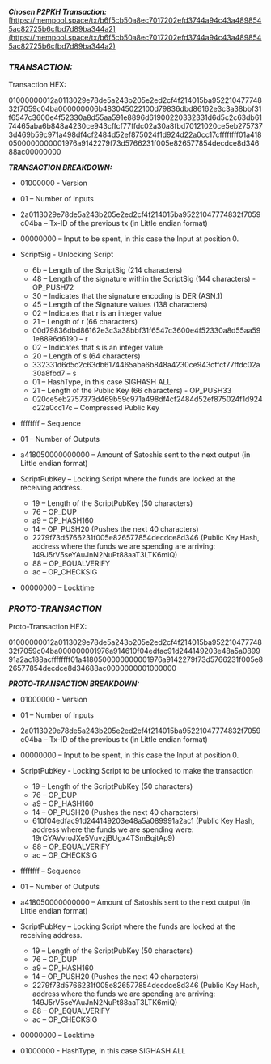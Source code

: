 **_Chosen P2PKH Transaction:_**
[https://mempool.space/tx/b6f5cb50a8ec7017202efd3744a94c43a4898545ac82725b6cfbd7d89ba344a2](https://mempool.space/tx/b6f5cb50a8ec7017202efd3744a94c43a4898545ac82725b6cfbd7d89ba344a2)

### **_TRANSACTION:_**

Transaction HEX:

01000000012a0113029e78de5a243b205e2ed2cf4f214015ba95221047774832f7059c04ba000000006b483045022100d79836dbd86162e3c3a38bbf31f6547c3600e4f52330a8d55aa591e8896d61900220332331d6d5c2c63db6174465aba6b848a4230ce943cffcf77ffdc02a30a8fbd70121020ce5eb2757373d469b59c971a498df4cf2484d52ef875024f1d924d22a0cc17cffffffff01a4180500000000001976a9142279f73d5766231f005e826577854decdce8d34688ac00000000

**_TRANSACTION BREAKDOWN:_**

- 01000000 - Version

- 01 – Number of Inputs

- 2a0113029e78de5a243b205e2ed2cf4f214015ba95221047774832f7059c04ba – Tx-ID of the previous tx (in Little endian format)

- 00000000 – Input to be spent, in this case the Input at position 0.

- ScriptSig - Unlocking Script
    - 6b – Length of the ScriptSig (214 characters)
    - 48 – Length of the signature within the ScriptSig (144 characters) - OP_PUSH72
    - 30 – Indicates that the signature encoding is DER (ASN.1)
    - 45 – Length of the Signature values (138 characters)
    - 02 – Indicates that r is an integer value
    - 21 – Length of r (66 characters)
    - 00d79836dbd86162e3c3a38bbf31f6547c3600e4f52330a8d55aa591e8896d6190 – r
    - 02 – Indicates that s is an integer value
    - 20 – Length of s (64 characters)
    - 332331d6d5c2c63db6174465aba6b848a4230ce943cffcf77ffdc02a30a8fbd7 – s
    - 01 – HashType, in this case SIGHASH ALL
    - 21 – Length of the Public Key (66 characters) - OP_PUSH33
    - 020ce5eb2757373d469b59c971a498df4cf2484d52ef875024f1d924d22a0cc17c – Compressed Public Key

- ffffffff – Sequence

- 01 – Number of Outputs

- a418050000000000 – Amount of Satoshis sent to the next output (in Little endian format)

- ScriptPubKey – Locking Script where the funds are locked at the receiving address.
    - 19 – Length of the ScriptPubKey (50 characters)
    - 76 – OP_DUP
    - a9 – OP_HASH160
    - 14 – OP_PUSH20 (Pushes the next 40 characters)
    - 2279f73d5766231f005e826577854decdce8d346 (Public Key Hash, address where the funds we are spending are arriving: 149J5rV5seYAuJnN2NuPt88aaT3LTK6miQ)
    - 88 – OP_EQUALVERIFY
    - ac – OP_CHECKSIG

- 00000000 – Locktime

### **_PROTO-TRANSACTION_**

Proto-Transaction HEX:

01000000012a0113029e78de5a243b205e2ed2cf4f214015ba95221047774832f7059c04ba000000001976a914610f04edfac91d244149203e48a5a089991a2ac188acffffffff01a4180500000000001976a9142279f73d5766231f005e826577854decdce8d34688ac0000000001000000

**_PROTO-TRANSACTION BREAKDOWN:_**

- 01000000 - Version

- 01 – Number of Inputs

- 2a0113029e78de5a243b205e2ed2cf4f214015ba95221047774832f7059c04ba – Tx-ID of the previous tx (in Little endian format)

- 00000000 – Input to be spent, in this case the Input at position 0.

- ScriptPubKey - Locking Script to be unlocked to make the transaction
    - 19 – Length of the ScriptPubKey (50 characters)
    - 76 – OP_DUP
    - a9 – OP_HASH160
    - 14 – OP_PUSH20 (Pushes the next 40 characters)
    - 610f04edfac91d244149203e48a5a089991a2ac1 (Public Key Hash, address where the funds we are spending were: 19rCYAVvroJXe5VuvzjBUgx4TSmBqjtAp9)
    - 88 – OP_EQUALVERIFY
    - ac – OP_CHECKSIG

- ffffffff – Sequence

- 01 – Number of Outputs

- a418050000000000 – Amount of Satoshis sent to the next output (in Little endian format)

- ScriptPubKey – Locking Script where the funds are locked at the receiving address.
    - 19 – Length of the ScriptPubKey (50 characters)
    - 76 – OP_DUP
    - a9 – OP_HASH160
    - 14 – OP_PUSH20 (Pushes the next 40 characters)
    - 2279f73d5766231f005e826577854decdce8d346 (Public Key Hash, address where the funds we are spending are arriving: 149J5rV5seYAuJnN2NuPt88aaT3LTK6miQ)
    - 88 – OP_EQUALVERIFY
    - ac – OP_CHECKSIG

- 00000000 – Locktime

- 01000000 - HashType, in this case SIGHASH ALL
